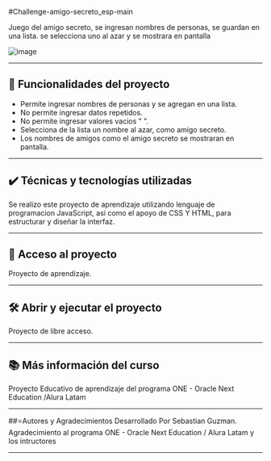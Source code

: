 #Challenge-amigo-secreto_esp-main

Juego del amigo secreto, se ingresan nombres de personas, se guardan en una lista. se selecciona uno al azar y se mostrara en pantalla

![image](https://github.com/user-attachments/assets/136f8299-a997-4d43-8611-9be16c09dc68)

------------

## 🔨 Funcionalidades del proyecto

- Permite ingresar nombres de personas y se agregan en una lista.
- No permite ingresar datos repetidos.
- No permite ingresar valores vacios " ".
- Selecciona de la lista un nombre al azar, como amigo secreto.
- Los nombres de amigos como el amigo secreto se mostraran en pantalla.

------------

## ✔️ Técnicas y tecnologías utilizadas
Se realizo este proyecto de aprendizaje utilizando lenguaje de programacion JavaScript, asi como el apoyo de CSS Y HTML,  para estructurar y diseñar la interfaz.

------------

## 📁 Acceso al proyecto
Proyecto de aprendizaje.

------------

## 🛠️ Abrir y ejecutar el proyecto
Proyecto de libre acceso.

------------

## 📚 Más información del curso
Proyecto Educativo de aprendizaje del programa ONE - Oracle Next Education /Alura Latam

------------

##⭐Autores y Agradecimientos
Desarrollado Por Sebastian Guzman.
Agradecimiento al programa ONE - Oracle Next Education / Alura Latam y los intructores

------------
